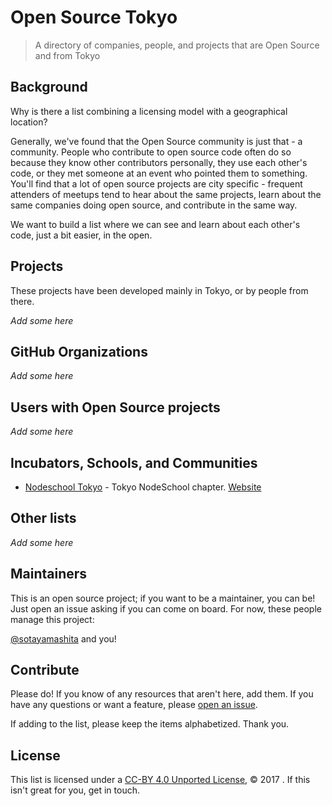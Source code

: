 # Open Source Tokyo

> A directory of companies, people, and projects that are Open Source and from Tokyo

## Background

Why is there a list combining a licensing model with a geographical location?

Generally, we've found that the Open Source community is just that - a community. People who contribute to open source code often do so because they know other contributors personally, they use each other's code, or they met someone at an event who pointed them to something. You'll find that a lot of open source projects are city specific - frequent attenders of meetups tend to hear about the same projects, learn about the same companies doing open source, and contribute in the same way.

We want to build a list where we can see and learn about each other's code, just a bit easier, in the open.

## Projects

These projects have been developed mainly in Tokyo, or by people from there.

_Add some here_

## GitHub Organizations

_Add some here_

## Users with Open Source projects

_Add some here_

## Incubators, Schools, and Communities

- [Nodeschool Tokyo](https://github.com/nodeschool/tokyo) - Tokyo NodeSchool chapter. [Website](https://nodeschool.io/tokyo/)

## Other lists

_Add some here_

## Maintainers

This is an open source project; if you want to be a maintainer, you can be! Just open an issue asking if you can come on board. For now, these people manage this project:

[@sotayamashita](https://github.com/sotayamashita) and you!

## Contribute

Please do! If you know of any resources that aren't here, add them. If you have any questions or want a feature, please [open an issue](https://github.com/opensourcecities/tokyo/issues/new).

If adding to the list, please keep the items alphabetized. Thank you.

## License

This list is licensed under a [CC-BY 4.0 Unported License](https://creativecommons.org/licenses/by/4.0/), © 2017 <owner>. If this isn't great for you, get in touch.

